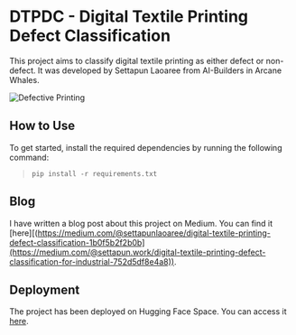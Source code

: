 # DTPDC - Digital Textile Printing Defect Classification

This project aims to classify digital textile printing as either defect or non-defect. It was developed by Settapun Laoaree from AI-Builders in Arcane Whales.

![Defective Printing](pics/Defect/6.jpg)

## How to Use

To get started, install the required dependencies by running the following command:

> `pip install -r requirements.txt`

## Blog

I have written a blog post about this project on Medium. You can find it [here][(https://medium.com/@settapunlaoaree/digital-textile-printing-defect-classification-1b0f5b2f2b0b](https://medium.com/@settapun.work/digital-textile-printing-defect-classification-for-industrial-752d5df8e4a8)).

## Deployment

The project has been deployed on Hugging Face Space. You can access it [here](https://huggingface.co/spaces/sh0kul/DTPDC-Deploy).

